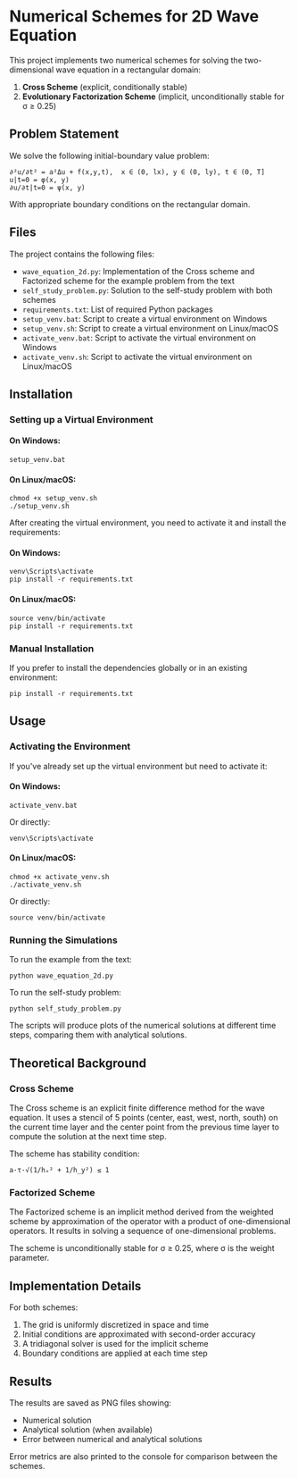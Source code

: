 # Numerical Schemes for 2D Wave Equation

This project implements two numerical schemes for solving the two-dimensional wave equation in a rectangular domain:

1. **Cross Scheme** (explicit, conditionally stable)
2. **Evolutionary Factorization Scheme** (implicit, unconditionally stable for σ ≥ 0.25)

## Problem Statement

We solve the following initial-boundary value problem:

```
∂²u/∂t² = a²Δu + f(x,y,t),  x ∈ (0, lx), y ∈ (0, ly), t ∈ (0, T]
u|t=0 = φ(x, y)
∂u/∂t|t=0 = ψ(x, y)
```

With appropriate boundary conditions on the rectangular domain.

## Files

The project contains the following files:

- `wave_equation_2d.py`: Implementation of the Cross scheme and Factorized scheme for the example problem from the text
- `self_study_problem.py`: Solution to the self-study problem with both schemes
- `requirements.txt`: List of required Python packages
- `setup_venv.bat`: Script to create a virtual environment on Windows
- `setup_venv.sh`: Script to create a virtual environment on Linux/macOS
- `activate_venv.bat`: Script to activate the virtual environment on Windows
- `activate_venv.sh`: Script to activate the virtual environment on Linux/macOS

## Installation

### Setting up a Virtual Environment

#### On Windows:
```
setup_venv.bat
```

#### On Linux/macOS:
```
chmod +x setup_venv.sh
./setup_venv.sh
```

After creating the virtual environment, you need to activate it and install the requirements:

#### On Windows:
```
venv\Scripts\activate
pip install -r requirements.txt
```

#### On Linux/macOS:
```
source venv/bin/activate
pip install -r requirements.txt
```

### Manual Installation
If you prefer to install the dependencies globally or in an existing environment:
```
pip install -r requirements.txt
```

## Usage

### Activating the Environment

If you've already set up the virtual environment but need to activate it:

#### On Windows:
```
activate_venv.bat
```
Or directly:
```
venv\Scripts\activate
```

#### On Linux/macOS:
```
chmod +x activate_venv.sh
./activate_venv.sh
```
Or directly:
```
source venv/bin/activate
```

### Running the Simulations

To run the example from the text:

```
python wave_equation_2d.py
```

To run the self-study problem:

```
python self_study_problem.py
```

The scripts will produce plots of the numerical solutions at different time steps, comparing them with analytical solutions.

## Theoretical Background

### Cross Scheme

The Cross scheme is an explicit finite difference method for the wave equation. It uses a stencil of 5 points (center, east, west, north, south) on the current time layer and the center point from the previous time layer to compute the solution at the next time step.

The scheme has stability condition:
```
a·τ·√(1/hₓ² + 1/h_y²) ≤ 1
```

### Factorized Scheme

The Factorized scheme is an implicit method derived from the weighted scheme by approximation of the operator with a product of one-dimensional operators. It results in solving a sequence of one-dimensional problems.

The scheme is unconditionally stable for σ ≥ 0.25, where σ is the weight parameter.

## Implementation Details

For both schemes:
1. The grid is uniformly discretized in space and time
2. Initial conditions are approximated with second-order accuracy
3. A tridiagonal solver is used for the implicit scheme
4. Boundary conditions are applied at each time step

## Results

The results are saved as PNG files showing:
- Numerical solution
- Analytical solution (when available)
- Error between numerical and analytical solutions

Error metrics are also printed to the console for comparison between the schemes. 